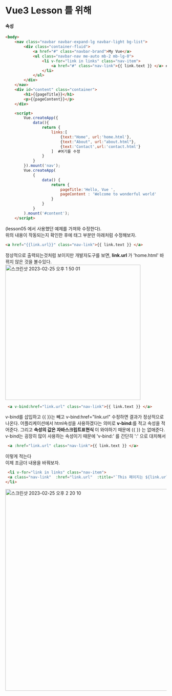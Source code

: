 # Vue3 Lesson 를 위해 

#### 속성
```html
<body>
    <nav class="navbar navbar-expand-lg navbar-light bg-list">
        <div class="container-fluid">
            <a href="#" class="navbar-brand">My Vue</a>
            <ul class="navbar-nav me-auto mb-2 mb-lg-0">
                <li v-for="link in links" class="nav-item">
                    <a href="#" class="nav-link">{{ link.text }} </a> # 여기를 수정
                </li>
            </ul>
        </div>
    </nav>
    <div id="content" class="container">
        <h1>{{pageTitle}}</h1>
        <p>{{pageContent}}</p>
    </div>

    <script>
        Vue.createApp({
            data(){
                return {
                    links:[
                        {text:"Home", url:'home.html'},
                        {text:"About", url:"about.html"},
                        {text:'Contact',url:'contact.html'}
                    ]  #여기를 수정
                }
            }
        }).mount('nav');
        Vue.createApp(
            {
                data() {
                    return {
                        pageTitle:'Hello, Vue ',
                        pageContent : 'Welcome to wonderful world'
                    }
                }
            }
        ).mount('#content');
    </script>

```
(lesson05 에서 사용했던 예제를 가져와 수정한다).  
위의 내용이 작동되는지 확인한 후에 <a>태그 부분만 아래처럼 수정해보자.   
``` html 
<a href="{{link.url}}" class="nav-link">{{ link.text }} </a>
```
정상적으로 출력되는것처럼 보이지만 개발자도구를 보면,  <b>link.url </b>가 'home.html' 바뀌지 않은 것을 볼수있다.   
<img width="422" alt="스크린샷 2023-02-25 오후 1 50 01" src="https://user-images.githubusercontent.com/48478079/221338934-c9068610-92c4-4e1d-8fdd-615196b0aca1.png">

 ```html
  <a v-bind:href="link.url" class="nav-link">{{ link.text }} </a> 
  ``` 
 v-bind를 삽입하고 {{ }}는 빼고 v-bind:href="link.url" 수정하면 결과가 정상적으로 나온다. 어플리케이션에서 html속성을 사용하겠다는 의미로 <b>v-bind:</b>를 적고 속성을 적어준다. 그리고 <b>속성의 값은 자바스크립트표현식 </b>이 와야하기 때문에 {{ }} 는 없애준다. v-bind는 굉장히 많이 사용하는 속성이기 때문에 'v-bind:' 를 간단히 ':' 으로 대치해서
    
 ```html
  <a :href="link.url" class="nav-link">{{ link.text }} </a> 
  ``` 
  이렇게 적는다  
  이제 조금더 내용을 바꿔보자.  
 ```html
  <li v-for="link in links" class="nav-item">
  <a class="nav-link"  :href="link.url"  :title="`This 페이지는 ${link.url}로 이동`">{{ link.text }} </a>
 </li>   
  ``` 
  
 <img width="629" alt="스크린샷 2023-02-25 오후 2 20 10" src="https://user-images.githubusercontent.com/48478079/221340034-2fe50e28-675e-4ab7-b828-49385db9a2be.png">

 
 
